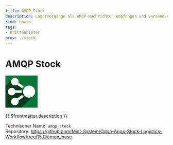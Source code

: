 ```yaml
---
title: AMQP Stock
description: Lagervorgänge als AMQP-Nachrichten empfangen und versenden.
kind: howto
tags:
- Drittanbieter
prev: ./stock
---
```

# AMQP Stock
![](attachments/odoo_icon_amqp.png)

{{ $frontmatter.description }}

Technischer Name: `amqp_stock`\
Repository: <https://github.com/Mint-System/Odoo-Apps-Stock-Logistics-Workflow/tree/15.0/amqp_base>

